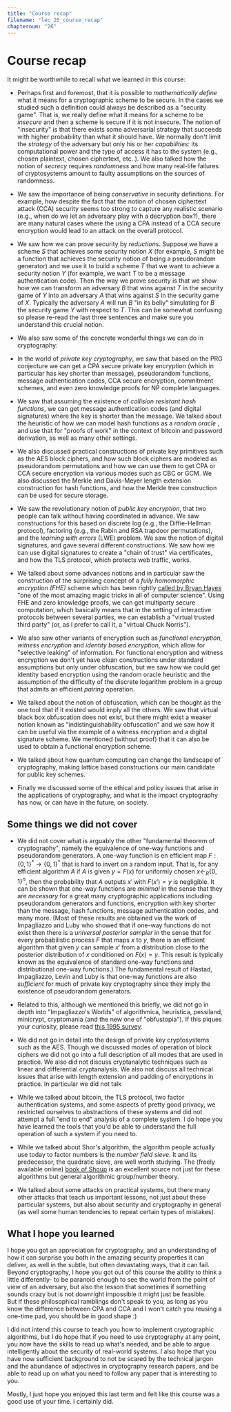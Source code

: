 ```yaml
---
title: "Course recap"
filename: "lec_25_course_recap"
chapternum: "26"
---
```



# Course recap

It might be worthwhile to recall what we learned in this course:

* Perhaps first and foremost, that it is possible to _mathematically define_ what it means for a cryptographic scheme to be secure. In the cases we studied such a definition could always be described as a "security game". That is, we really define what it means for a scheme to be _insecure_ and then a scheme is secure if it is not insecure. The notion of "insecurity" is that there exists some adversarial strategy that succeeds with higher probability than what it should have. We normally don't limit the _strategy_ of the adversary but only his or her _capabilities_: its  computational power and the type of access it has to the system (e.g., chosen plaintext, chosen ciphertext, etc..). We also talked how the notion of _secrecy_ requires _randomness_ and how many real-life failures of cryptosystems amount to faulty assumptions on the sources of randomness.

* We saw the importance of being _conservative_ in security definitions. For example, how despite the fact that the notion of chosen ciphertext attack (CCA) security seems too strong to capture any realistic scenario (e.g., when do we let an adversary play with a decryption box?), there are many natural cases where the using a CPA instead of a CCA secure encryption would lead to an attack on the overall protocol.

* We saw how we can prove security by _reductions_. Suppose we have a scheme $S$ that achieves some security notion $X$ (for example, $S$ might be a function  that achieves the security notion of being a pseudorandom generator) and we use it to build a scheme $T$ that we want to achieve a security notion $Y$ (for example, we want $T$ to be a message authentication code). Then the way we prove security is that we show how we can transform an adversary $B$ that wins against $T$ in the security game of $Y$ into an adversary $A$ that wins against $S$ in the security game of $X$. Typically the adversary $A$ will run $B$ "in its belly" simulating for $B$ the security game $Y$ with respect to $T$. This can be somewhat confusing so please re-read the last three sentences and make sure you understand this crucial notion.

* We also saw some of the concrete wonderful things we can do in cryptography:

* In the world of _private key cryptography_, we saw that based on the PRG conjecture we can get a CPA secure private key encryption (which in particular has key shorter than message), pseudorandom functions, message authentication codes, CCA secure encryption, commitment schemes, and even zero knowledge proofs for NP complete languages.

* We saw that assuming the existence of _collision resistant hash functions_, we can get message authentication codes (and digital signatures) where the key is shorter than the message. We talked about the heuristic of how we can model hash functions as a _random oracle_ , and use that for "proofs of work" in the context of bitcoin and password derivation, as well as many other settings.

* We also discussed practical constructions of private key primitives such as the AES block ciphers, and how such block ciphers are modeled as pseudorandom permutations and how we can use them to get CPA or CCA secure encryption via various modes such as CBC or GCM. We also discussed the Merkle and Davis-Meyer length extension construction for hash functions, and how the Merkle tree construction can be used for secure storage.

* We saw the revolutionary notion of _public key encryption_, that two people can talk without having coordinated in advance. We saw constructions for this based on discrete log (e.g., the Diffie-Hellman protocol), factoring (e.g., the Rabin and RSA trapdoor permutations), and the _learning with errors_ (LWE) problem. We saw the notion of digital signatures, and gave several different constructions.  We saw how we can use digital signatures to create a "chain of trust" via certificates, and how the TLS protocol, which protects web traffic, works.

* We talked about some advances notions and in particular saw the construction of the surprising concept of a _fully homomorphic encryption (FHE)_ scheme which has been rightly [called by Bryan Hayes](http://bit-player.org/2012/computing-with-encrypted-data) "one of the most amazing magic tricks in all of computer science".  Using FHE and zero knowledge proofs, we can get multiparty secure computation, which basically means that in the setting of interactive protocols between several parties, we can establish a "virtual trusted third party" (or, as I prefer to call it, a "virtual Chuck Norris").

* We also saw other variants of encryption such as _functional encryption_, _witness encryption_ and _identity based encryption_, which allow for "selective leaking" of information. For functional encryption and witness encryption we don't yet have clean constructions under standard assumptions but only under obfuscation, but we saw how we could get identity based encryption using the random oracle heuristic and the assumption of the difficulty of the discrete logarithm problem in a group that admits an efficient _pairing_ operation.

* We talked about the notion of obfuscation, which can be thought as the one tool that if it existed would imply all the others. We saw that virtual black box obfuscation does not exist, but there might exist a weaker notion known as "indistinguishability obfuscation" and we saw how it can be useful via the example of a witness encryption and a  digital signature scheme. We mentioned (without proof) that it can also be used to obtain a functional encryption scheme.

* We talked about how quantum computing can change the landscape of cryptography, making lattice based constructions our main candidate for public key schemes.

* Finally we discussed some of the ethical and policy issues that arise in the applications of cryptography, and what is the impact cryptography has now, or can have in the future, on society.

## Some things we did not cover

* We did not cover what is arguably the other "fundamental theorem of cryptography", namely the equivalence of one-way functions and pseudorandom generators. A one-way function is en efficient map $F:\{0,1\}^*\rightarrow\{0,1\}^*$ that is hard to invert on a random input. That is,  for any efficient algorithm $A$ if $A$ is given   $y=F(x)$ for uniformly chosen $x\leftarrow_R\{0,1\}^n$, then the probability that $A$ outputs $x'$ with $F(x')=y$ is negligible. It can be shown that one-way functions are _minimal_ in the sense that they are _necessary_ for a great many cryptographic applications including pseudorandom generators and functions, encryption with key shorter than the message, hash functions, message authentication codes, and many more. (Most of these results are  obtained via the work of Impagliazzo and Luby who showed that if one-way functions do not exist then there is a _universal posterior sampler_ in the sense that for every probabilistic process $F$ that maps $x$ to $y$, there is an efficient algorithm that given $y$ can sample $x'$ from a distribution close to the posterior distribution of $x$ conditioned on $F(x)=y$. This result is typically known as the equivalence of standard one-way functions and distributional one-way functions.) The fundamental result of Hastad, Impagliazzo, Levin and Luby is that one-way functions are also _sufficient_ for much of private key cryptography since they imply the existence of pseudorandom generators.

* Related to this, although we mentioned this briefly, we did not go in depth into "Impagliazzo's Worlds" of algorithmica, heuristica, pessiland, minicrypt, cryptomania (and the new one of "obfustopia"). If this piques your curiosity, please read [this 1995 survey](http://www.cs.mun.ca/~kol/courses/6743-w15/papers/russell-fiveworlds.pdf).

* We did not go in detail into the design of private key cryptosystems such as the AES. Though we discussed  modes of operation of block ciphers we did not go into a full description of all modes that are used in practice. We also did not discuss cryptanalytic techniques such as linear and differential cryptanalysis. We also not discuss all technical issues that arise with length extension and padding of encryptions in practice. In particular we did not talk

* While we talked about bitcoin, the TLS protocol, two factor authentication systems, and some aspects of pretty good privacy, we restricted ourselves to abstractions of these systems and did not attempt a full "end to end" analysis of a complete system. I do hope you have learned the tools that you'd be able to understand the full operation of such a system if you need to.

* While we talked about Shor's algorithm, the algorithm people actually use today to factor numbers is the _number field sieve_. It and its predecessor, the quadratic sieve, are well worth studying. The (freely available online) [book of Shoup](http://www.shoup.net/ntb/) is an excellent source not just for these algorithms but general algorithmic group/number theory.

* We talked about some attacks on practical systems, but there many other attacks that teach us important lessons, not just about these particular systems, but also about security and cryptography in general (as well some human tendencies to repeat certain types of mistakes).

## What I hope you learned

I hope you got an appreciation for cryptography, and an understanding of how it can surprise you both in the amazing security properties it can deliver, as well in the subtle, but often devastating ways, that it can fail.
Beyond cryptography, I hope you got out of this course the ability to think a little differently- to be paranoid enough to see the world from the point of view of an adversary, but also the lesson that sometimes if something sounds crazy but is not downright impossible it might just be feasible.  
But if these philosophical ramblings don't speak to you, as long as you know the difference between CPA and CCA and I won't catch you reusing a one-time pad, you should be in good shape :)

I did not intend this course to teach you how to implement cryptographic algorithms, but I do hope that if you need to use cryptography at any point, you now have the skills to read up what's needed, and be able to argue intelligently about the security of real-world systems.
I also hope that you have now sufficient background to not be scared by the technical jargon and the abundance of adjectives in cryptography research papers, and be able to read up on what you need to follow any paper that is interesting to you.

Mostly, I just hope you enjoyed this last term and felt like this course was a good use of your time. I certainly did.
